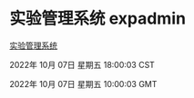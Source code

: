 # 实验管理系统 expadmin
[实验管理系统](http://27.19.33.125:56808/expadmin-782313d2-e1b1-4ea7-932e-3a55e6a1a4d0/)

2022年 10月 07日 星期五 18:00:03 CST

2022年 10月 07日 星期五 10:00:03 GMT
